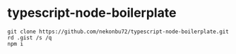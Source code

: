 # typescript-node-boilerplate

    git clone https://github.com/nekonbu72/typescript-node-boilerplate.git
    rd .gist /s /q
    npm i
